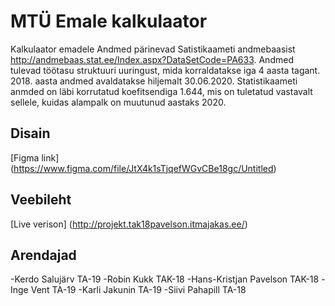 # MTÜ Emale kalkulaator
Kalkulaator emadele
Andmed pärinevad Satistikaameti andmebaasist http://andmebaas.stat.ee/Index.aspx?DataSetCode=PA633. 
Andmed tulevad töötasu struktuuri uuringust, mida korraldatakse iga 4 aasta tagant. 2018. aasta andmed avaldatakse hiljemalt 30.06.2020.
Statistikaameti anmded on läbi korrutatud koefitsendiga 1.644, mis on tuletatud vastavalt sellele, kuidas alampalk on muutunud aastaks 2020. 

## Disain
[Figma link] (https://www.figma.com/file/JtX4k1sTjqefWGvCBe18gc/Untitled)

## Veebileht
[Live verison] (http://projekt.tak18pavelson.itmajakas.ee/)

## Arendajad
-Kerdo Salujärv TA-19
-Robin Kukk TAK-18
-Hans-Kristjan Pavelson TAK-18
-Inge Vent TA-19
-Karli Jakunin TA-19
-Siivi Pahapill TA-18

